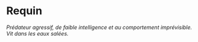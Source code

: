 # Requin
 
*Prédateur agressif, de faible intelligence et au comportement imprévisible. Vit dans les eaux salées.*